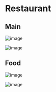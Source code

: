 # Restaurant

## Main

![image](https://user-images.githubusercontent.com/40522320/233775733-f9436a02-de4a-45f9-9202-080857b562a9.png)

![image](https://user-images.githubusercontent.com/40522320/233775536-b1e96d65-7c6e-422c-a7e3-803480d593df.png)

## Food

![image](https://user-images.githubusercontent.com/40522320/233775941-b7fdac6d-a9f0-4c0d-938f-95c1fc420ec9.png)

![image](https://user-images.githubusercontent.com/40522320/233775956-bac37069-17bc-4c7a-af8b-38bc0b52884f.png)

